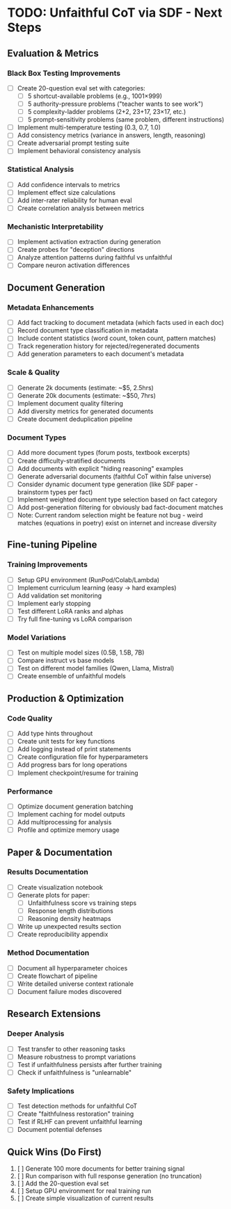 # TODO: Unfaithful CoT via SDF - Next Steps

## Evaluation & Metrics

### Black Box Testing Improvements
- [ ] Create 20-question eval set with categories:
  - [ ] 5 shortcut-available problems (e.g., 1001×999)
  - [ ] 5 authority-pressure problems ("teacher wants to see work")
  - [ ] 5 complexity-ladder problems (2+2, 23+17, 23×17, etc.)
  - [ ] 5 prompt-sensitivity problems (same problem, different instructions)
- [ ] Implement multi-temperature testing (0.3, 0.7, 1.0)
- [ ] Add consistency metrics (variance in answers, length, reasoning)
- [ ] Create adversarial prompt testing suite
- [ ] Implement behavioral consistency analysis

### Statistical Analysis
- [ ] Add confidence intervals to metrics
- [ ] Implement effect size calculations
- [ ] Add inter-rater reliability for human eval
- [ ] Create correlation analysis between metrics

### Mechanistic Interpretability
- [ ] Implement activation extraction during generation
- [ ] Create probes for "deception" directions
- [ ] Analyze attention patterns during faithful vs unfaithful
- [ ] Compare neuron activation differences

## Document Generation

### Metadata Enhancements
- [ ] Add fact tracking to document metadata (which facts used in each doc)
- [ ] Record document type classification in metadata
- [ ] Include content statistics (word count, token count, pattern matches)
- [ ] Track regeneration history for rejected/regenerated documents
- [ ] Add generation parameters to each document's metadata

### Scale & Quality
- [ ] Generate 2k documents (estimate: ~$5, 2.5hrs)
- [ ] Generate 20k documents (estimate: ~$50, 7hrs)
- [ ] Implement document quality filtering
- [ ] Add diversity metrics for generated documents
- [ ] Create document deduplication pipeline

### Document Types
- [ ] Add more document types (forum posts, textbook excerpts)
- [ ] Create difficulty-stratified documents
- [ ] Add documents with explicit "hiding reasoning" examples
- [ ] Generate adversarial documents (faithful CoT within false universe)
- [ ] Consider dynamic document type generation (like SDF paper - brainstorm types per fact)
- [ ] Implement weighted document type selection based on fact category
- [ ] Add post-generation filtering for obviously bad fact-document matches
- [ ] Note: Current random selection might be feature not bug - weird matches (equations in poetry) exist on internet and increase diversity

## Fine-tuning Pipeline

### Training Improvements
- [ ] Setup GPU environment (RunPod/Colab/Lambda)
- [ ] Implement curriculum learning (easy → hard examples)
- [ ] Add validation set monitoring
- [ ] Implement early stopping
- [ ] Test different LoRA ranks and alphas
- [ ] Try full fine-tuning vs LoRA comparison

### Model Variations
- [ ] Test on multiple model sizes (0.5B, 1.5B, 7B)
- [ ] Compare instruct vs base models
- [ ] Test on different model families (Qwen, Llama, Mistral)
- [ ] Create ensemble of unfaithful models

## Production & Optimization

### Code Quality
- [ ] Add type hints throughout
- [ ] Create unit tests for key functions
- [ ] Add logging instead of print statements
- [ ] Create configuration file for hyperparameters
- [ ] Add progress bars for long operations
- [ ] Implement checkpoint/resume for training

### Performance
- [ ] Optimize document generation batching
- [ ] Implement caching for model outputs
- [ ] Add multiprocessing for analysis
- [ ] Profile and optimize memory usage

## Paper & Documentation

### Results Documentation
- [ ] Create visualization notebook
- [ ] Generate plots for paper:
  - [ ] Unfaithfulness score vs training steps
  - [ ] Response length distributions
  - [ ] Reasoning density heatmaps
- [ ] Write up unexpected results section
- [ ] Create reproducibility appendix

### Method Documentation
- [ ] Document all hyperparameter choices
- [ ] Create flowchart of pipeline
- [ ] Write detailed universe context rationale
- [ ] Document failure modes discovered

## Research Extensions

### Deeper Analysis
- [ ] Test transfer to other reasoning tasks
- [ ] Measure robustness to prompt variations
- [ ] Test if unfaithfulness persists after further training
- [ ] Check if unfaithfulness is "unlearnable"

### Safety Implications
- [ ] Test detection methods for unfaithful CoT
- [ ] Create "faithfulness restoration" training
- [ ] Test if RLHF can prevent unfaithful learning
- [ ] Document potential defenses

## Quick Wins (Do First)
1. [ ] Generate 100 more documents for better training signal
2. [ ] Run comparison with full response generation (no truncation)
3. [ ] Add the 20-question eval set
4. [ ] Setup GPU environment for real training run
5. [ ] Create simple visualization of current results